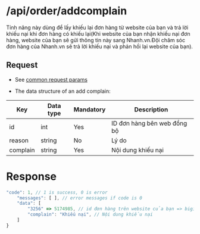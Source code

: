 # /api/order/addcomplain
Tính năng này dùng để lấy khiếu lại đơn hàng từ website của bạn và trả lời khiếu nại khi đơn hàng có khiếu lại(Khi website của bạn nhận khiếu nại đơn hàng, website của bạn sẽ gửi thông tin này sang Nhanh.vn.Đội chăm sóc đơn hàng của Nhanh.vn sẽ trả lời khiếu nại và phản hồi lại website của bạn).

## Request

- See [common request params](/api.md#request)

- The data structure of an add complain: 

Key | Data type | Mandatory | Description
---- | ------|------|-----
id | int | Yes | ID đơn hàng bên web đồng bộ
reason | string | No | Lý do
complain | string | Yes | Nội dung khiếu nại

# Response
```js
"code": 1, // 1 is success, 0 is error
	"messages": [ ], // error messages if code is 0
	"data": [
		"3256" => 5174985, // id đơn hàng trên website của bạn => bigint: order id of Nhanh.vn
		"complain": "Khiếu nại", // Nội dung khiếu nại
	]
}

```

